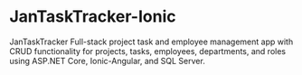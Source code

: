 # JanTaskTracker-Ionic
JanTaskTracker Full-stack project task and employee management app with CRUD functionality for projects, tasks, employees, departments, and roles using ASP.NET Core, Ionic-Angular, and SQL Server.
